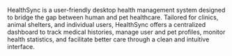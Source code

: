 HealthSync is a user-friendly desktop health management system designed to bridge the gap between human and pet healthcare. Tailored for clinics, animal shelters, and individual users, HealthSync offers a centralized dashboard to track medical histories, manage user and pet profiles, monitor health statistics, and facilitate better care through a clean and intuitive interface.
